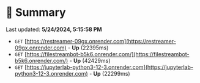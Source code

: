 # 📖 Summary
Last updated: **5/24/2024, 5:15:58 PM**

- `GET` [https://restreamer-09gx.onrender.com](https://restreamer-09gx.onrender.com) - **Up** (22395ms)
- `GET` [https://filestreambot-b5k6.onrender.com/](https://filestreambot-b5k6.onrender.com/) - **Up** (42429ms)
- `GET` [https://jupyterlab-python3-12-3.onrender.com](https://jupyterlab-python3-12-3.onrender.com) - **Up** (22299ms)
